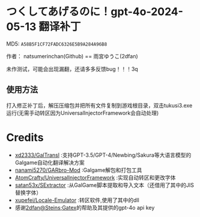 # つくしてあげるのに！gpt-4o-2024-05-13 翻译补丁

MD5: `A58B5F1CF72FADC6326E5B9A284A96B8`

作者： natsumerinchan(Github) == 雨宮ゆうこ(2dfan)

未作测试，可能会出现漏翻，还请多多反馈bug！！！3q
 
## 使用方法
打入修正补丁后，解压压缩包并把所有文件复制到游戏根目录，双击tukusi3.exe运行(无需手动转区因为UniversalInjectorFramework会自动处理)

# Credits

- [xd2333/GalTransl](https://github.com/xd2333/GalTransl.git) :支持GPT-3.5/GPT-4/Newbing/Sakura等大语言模型的Galgame自动化翻译解决方案
- [nanami5270/GARbro-Mod](https://github.com/nanami5270/GARbro-Mod.git) :Galgame解包和打包工具
- [AtomCrafty/UniversalInjectorFramework](https://github.com/AtomCrafty/UniversalInjectorFramework.git) :实现自动转区和更改字体
- [satan53x/SExtractor](https://github.com/satan53x/SExtractor.git) :从GalGame脚本提取和导入文本（还借用了其中的JIS替换字体）
- [xupefei/Locale-Emulator](https://github.com/xupefei/Locale-Emulator.git) :转区软件,使用了其中的dll
- 感谢[2dfan@Steins;Gatex](https://2dfan.com/users/357723)的帮助及其提供的gpt-4o api key
